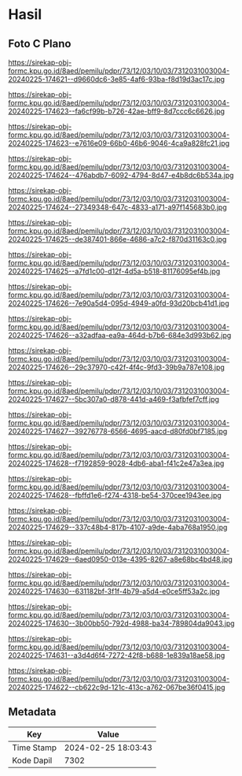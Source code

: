 # Hasil

## Foto C Plano

https://sirekap-obj-formc.kpu.go.id/8aed/pemilu/pdpr/73/12/03/10/03/7312031003004-20240225-174621--d9660dc6-3e85-4af6-93ba-f8d19d3ac17c.jpg

https://sirekap-obj-formc.kpu.go.id/8aed/pemilu/pdpr/73/12/03/10/03/7312031003004-20240225-174623--fa6cf99b-b726-42ae-bff9-8d7ccc6c6626.jpg

https://sirekap-obj-formc.kpu.go.id/8aed/pemilu/pdpr/73/12/03/10/03/7312031003004-20240225-174623--e7616e09-66b0-46b6-9046-4ca9a828fc21.jpg

https://sirekap-obj-formc.kpu.go.id/8aed/pemilu/pdpr/73/12/03/10/03/7312031003004-20240225-174624--476abdb7-6092-4794-8d47-e4b8dc6b534a.jpg

https://sirekap-obj-formc.kpu.go.id/8aed/pemilu/pdpr/73/12/03/10/03/7312031003004-20240225-174624--27349348-647c-4833-a171-a97f145683b0.jpg

https://sirekap-obj-formc.kpu.go.id/8aed/pemilu/pdpr/73/12/03/10/03/7312031003004-20240225-174625--de387401-866e-4686-a7c2-f870d31163c0.jpg

https://sirekap-obj-formc.kpu.go.id/8aed/pemilu/pdpr/73/12/03/10/03/7312031003004-20240225-174625--a7fd1c00-d12f-4d5a-b518-81176095ef4b.jpg

https://sirekap-obj-formc.kpu.go.id/8aed/pemilu/pdpr/73/12/03/10/03/7312031003004-20240225-174626--7e90a5d4-095d-4949-a0fd-93d20bcb41d1.jpg

https://sirekap-obj-formc.kpu.go.id/8aed/pemilu/pdpr/73/12/03/10/03/7312031003004-20240225-174626--a32adfaa-ea9a-464d-b7b6-684e3d993b62.jpg

https://sirekap-obj-formc.kpu.go.id/8aed/pemilu/pdpr/73/12/03/10/03/7312031003004-20240225-174626--29c37970-c42f-4f4c-9fd3-39b9a787e108.jpg

https://sirekap-obj-formc.kpu.go.id/8aed/pemilu/pdpr/73/12/03/10/03/7312031003004-20240225-174627--5bc307a0-d878-441d-a469-f3afbfef7cff.jpg

https://sirekap-obj-formc.kpu.go.id/8aed/pemilu/pdpr/73/12/03/10/03/7312031003004-20240225-174627--39276778-6566-4695-aacd-d80fd0bf7185.jpg

https://sirekap-obj-formc.kpu.go.id/8aed/pemilu/pdpr/73/12/03/10/03/7312031003004-20240225-174628--f7192859-9028-4db6-aba1-f41c2e47a3ea.jpg

https://sirekap-obj-formc.kpu.go.id/8aed/pemilu/pdpr/73/12/03/10/03/7312031003004-20240225-174628--fbffd1e6-f274-4318-be54-370cee1943ee.jpg

https://sirekap-obj-formc.kpu.go.id/8aed/pemilu/pdpr/73/12/03/10/03/7312031003004-20240225-174629--337c48b4-817b-4107-a9de-4aba768a1950.jpg

https://sirekap-obj-formc.kpu.go.id/8aed/pemilu/pdpr/73/12/03/10/03/7312031003004-20240225-174629--6aed0950-013e-4395-8267-a8e68bc4bd48.jpg

https://sirekap-obj-formc.kpu.go.id/8aed/pemilu/pdpr/73/12/03/10/03/7312031003004-20240225-174630--631182bf-3f1f-4b79-a5d4-e0ce5ff53a2c.jpg

https://sirekap-obj-formc.kpu.go.id/8aed/pemilu/pdpr/73/12/03/10/03/7312031003004-20240225-174630--3b00bb50-792d-4988-ba34-789804da9043.jpg

https://sirekap-obj-formc.kpu.go.id/8aed/pemilu/pdpr/73/12/03/10/03/7312031003004-20240225-174631--a3d4d6f4-7272-42f8-b688-1e839a18ae58.jpg

https://sirekap-obj-formc.kpu.go.id/8aed/pemilu/pdpr/73/12/03/10/03/7312031003004-20240225-174622--cb622c9d-121c-413c-a762-067be36f0415.jpg


## Metadata

| Key        | Value               |
| ---------- | ------------------- |
| Time Stamp | 2024-02-25 18:03:43 |
| Kode Dapil | 7302                |



